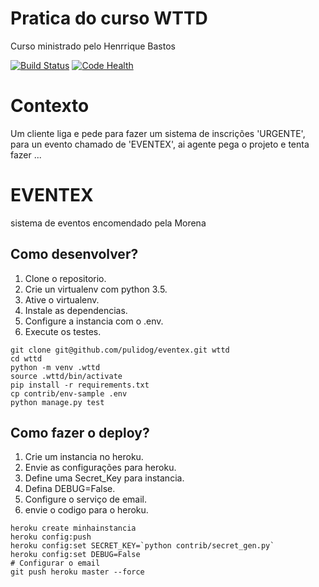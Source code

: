 # Pratica do curso WTTD 

Curso ministrado pelo Henrrique Bastos

[![Build Status](https://travis-ci.org/pulidog/eventex.svg?branch=master)](https://travis-ci.org/pulidog/eventex)
[![Code Health](https://landscape.io/github/pulidog/eventex/master/landscape.svg?style=flat)](https://landscape.io/github/pulidog/eventex/master)

# Contexto

Um cliente liga e pede para fazer um sistema de inscrições 'URGENTE', para un evento chamado de 'EVENTEX',
 ai agente pega o projeto e tenta fazer ...


# EVENTEX

sistema de eventos encomendado pela Morena

## Como desenvolver?

1. Clone o repositorio.
2. Crie un virtualenv com python 3.5.
3. Ative o virtualenv.
4. Instale as dependencias.
5. Configure a instancia com o .env.
6. Execute os testes.

```console
git clone git@github.com/pulidog/eventex.git wttd
cd wttd
python -m venv .wttd
source .wttd/bin/activate
pip install -r requirements.txt
cp contrib/env-sample .env
python manage.py test
```

## Como fazer o deploy?

1. Crie um instancia no heroku.
2. Envie as configurações para heroku.
3. Define uma Secret_Key para instancia.
4. Defina DEBUG=False.
5. Configure o serviço de email.
6. envie o codigo para o heroku.

```console
heroku create minhainstancia
heroku config:push
heroku config:set SECRET_KEY=`python contrib/secret_gen.py`
heroku config:set DEBUG=False
# Configurar o email
git push heroku master --force

```